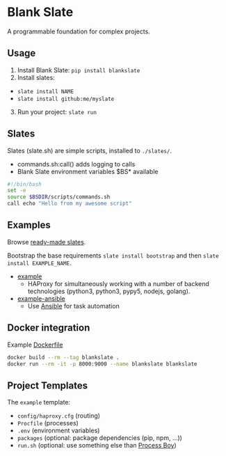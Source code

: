 Blank Slate
===========

A programmable foundation for complex projects.

Usage
-----

1. Install Blank Slate: `pip install blankslate`
2. Install slates:
  * `slate install NAME`
  * `slate install github:me/myslate`
3. Run your project: `slate run`

Slates
------

Slates (slate.sh) are simple scripts, installed to `./slates/`.
* commands.sh:call() adds logging to calls
* Blank Slate environment variables $BS* available

```bash
#!/bin/bash
set -e
source $BSDIR/scripts/commands.sh
call echo "Hello from my awesome script"
```

Examples
--------

Browse [ready-made slates](https://github.com/futurice/blankslate/tree/master/blankslate/slates/).

Bootstrap the base requirements `slate install bootstrap` and then `slate install EXAMPLE_NAME`.

* [example](https://github.com/futurice/blankslate/tree/master/blankslate/slates/example)
  * HAProxy for simultaneously working with a number of backend technologies (python3, python3, pypy5, nodejs, golang).
* [example-ansible](https://github.com/futurice/blankslate/tree/master/blankslate/slates/example-ansible)
  * Use [Ansible](https://www.ansible.com/) for task automation

Docker integration
------------------

Example [Dockerfile](https://github.com/futurice/blankslate/blob/master/Dockerfile)
```bash
docker build --rm --tag blankslate .
docker run --rm -it -p 8000:9000 --name blankslate blankslate
```

Project Templates
-----------------

The `example` template:

* `config/haproxy.cfg` (routing)
* `Procfile` (processes) 
* `.env` (environment variables)
* `packages` (optional: package dependencies (pip, npm, ...))
* `run.sh` (optional: use something else than [Process Boy](https://github.com/futurice/procboy))

